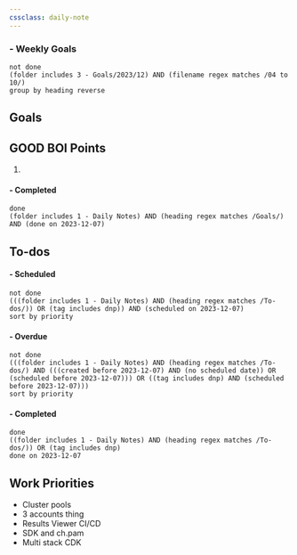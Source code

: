 ```yaml
---
cssclass: daily-note
---
```

### - Weekly Goals
```tasks
not done
(folder includes 3 - Goals/2023/12) AND (filename regex matches /04 to 10/)
group by heading reverse
```
## Goals
## GOOD BOI Points
1. 
#### - Completed
```tasks
done
(folder includes 1 - Daily Notes) AND (heading regex matches /Goals/) AND (done on 2023-12-07)
```
## To-dos
#### - Scheduled
```tasks
not done
(((folder includes 1 - Daily Notes) AND (heading regex matches /To-dos/)) OR (tag includes dnp)) AND (scheduled on 2023-12-07)
sort by priority
```
#### - Overdue
```tasks
not done
(((folder includes 1 - Daily Notes) AND (heading regex matches /To-dos/) AND (((created before 2023-12-07) AND (no scheduled date)) OR (scheduled before 2023-12-07))) OR ((tag includes dnp) AND (scheduled before 2023-12-07)))
sort by priority
```
#### - Completed
```tasks
done
((folder includes 1 - Daily Notes) AND (heading regex matches /To-dos/)) OR (tag includes dnp)
done on 2023-12-07
```

## Work Priorities
- Cluster pools
- 3 accounts thing
- Results Viewer CI/CD
- SDK and ch.pam
- Multi stack CDK